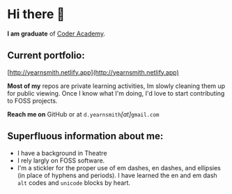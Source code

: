 # Hi there 👋

**I am graduate** of [Coder Academy](https://github.com/coder-academy-students).

## Current portfolio:
[http://yearnsmith.netlify.app](http://yearnsmith.netlify.app)

**Most of my** repos are private learning activities, Im slowly cleaning them up for public viewing. Once I know what I'm doing, I'd love to start contributing to FOSS projects.

**Reach me on** GitHub or at `d.yearnsmith`&zwj;*&lbrack;at&rbrack;*&zwj;`gmail.com`

## Superfluous information about me:
- I have a background in Theatre
- I rely largly on FOSS software.
- I'm a stickler for the proper use of em dashes, en dashes, and ellipsies (in place of hyphens and periods). I have learned the en and em dash `alt` codes and `unicode` blocks by heart.
